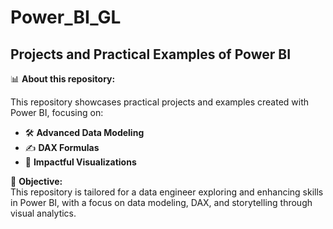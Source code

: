 # Power_BI_GL

## Projects and Practical Examples of Power BI  

📊 **About this repository:**  

This repository showcases practical projects and examples created with Power BI, focusing on:  
- 🛠️ **Advanced Data Modeling**  
- ✍️ **DAX Formulas**  
- 🎨 **Impactful Visualizations**  

🚀 **Objective:**  
This repository is tailored for a data engineer exploring and enhancing skills in Power BI, with a focus on data modeling, DAX, and storytelling through visual analytics.  
